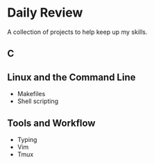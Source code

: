 # Daily Review

A collection of projects to help keep up my skills.

## C

## Linux and the Command Line
* Makefiles
* Shell scripting

## Tools and Workflow
* Typing
* Vim
* Tmux
